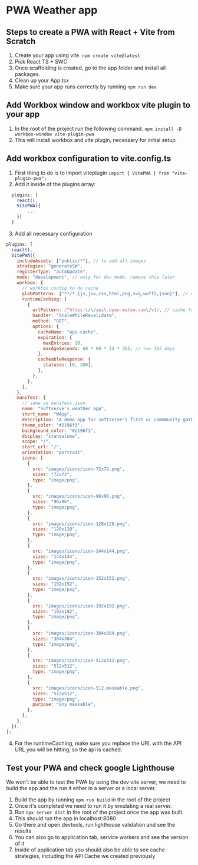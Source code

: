 # PWA Weather app

## Steps to create a PWA with React + Vite from Scratch

1. Create your app using vite. `npm create vite@latest`
1. Pick React TS + SWC
1. Once scaffolding is created, go to the app folder and install all packages.
1. Clean up your App.tsx
1. Make sure your app runs correctly by running `npm run dev`

## Add Workbox window and workbox vite plugin to your app

1. In the root of the project run the following command. `npm install -D workbox-window vite-plugin-pwa`
1. This will install workbox and vite plugin, necessary for initial setup

## Add workbox configuration to vite.config.ts

1. First thing to do is to import viteplugin `import { VitePWA } from "vite-plugin-pwa";`
2. Add it inside of the plugins array:

```javascript
  plugins: [
    react(),
    VitePWA({
        ...
    })
  ]
```

3. Add all necessary configuration

```javascript
plugins: [
  react(),
  VitePWA({
    includeAssets: ["public/*"], // to add all images
    strategies: "generateSW",
    registerType: "autoUpdate",
    mode: "development", // only for dev mode, remove this later
    workbox: {
      // workbox config to do cache
      globPatterns: ["**/*.{js,jsx,css,html,png,svg,woff2,json}"], // cache all files
      runtimeCaching: [
        {
          urlPattern: /^https:\/\/api\.open-meteo.com\/v1/, // cache for api calls when offline.
          handler: "StaleWhileRevalidate",
          method: "GET",
          options: {
            cacheName: "api-cache",
            expiration: {
              maxEntries: 10,
              maxAgeSeconds: 60 * 60 * 24 * 365, // <== 365 days
            },
            cacheableResponse: {
              statuses: [0, 200],
            },
          },
        },
      ],
    },
    manifest: {
      // same as manifest.json
      name: "Softserve's weather app",
      short_name: "WApp",
      description: "A demo app for softserve's first ui commmunity gathering",
      theme_color: "#2196f3",
      background_color: "#2196f3",
      display: "standalone",
      scope: "/",
      start_url: "/",
      orientation: "portrait",
      icons: [
        {
          src: "images/icons/icon-72x72.png",
          sizes: "72x72",
          type: "image/png",
        },
        {
          src: "images/icons/icon-96x96.png",
          sizes: "96x96",
          type: "image/png",
        },
        {
          src: "images/icons/icon-128x128.png",
          sizes: "128x128",
          type: "image/png",
        },
        {
          src: "images/icons/icon-144x144.png",
          sizes: "144x144",
          type: "image/png",
        },
        {
          src: "images/icons/icon-152x152.png",
          sizes: "152x152",
          type: "image/png",
        },
        {
          src: "images/icons/icon-192x192.png",
          sizes: "192x192",
          type: "image/png",
        },
        {
          src: "images/icons/icon-384x384.png",
          sizes: "384x384",
          type: "image/png",
        },
        {
          src: "images/icons/icon-512x512.png",
          sizes: "512x512",
          type: "image/png",
        },
        {
          src: "images/icons/icon-512.maskable.png",
          sizes: "512x512",
          type: "image/png",
          purpose: "any maskable",
        },
      ],
    },
  }),
];
```

4. For the runtimeCaching, make sure you replace the URL with the API URL you will be hitting, so the api is cached.

## Test your PWA and check google Lighthouse

We won't be able to test the PWA by using the dev vite server, we need to build the app and the run it either in a server or a local server.

1. Build the app by running `npm run build` in the root of the project
1. Once it's completed we need to run it by emulating a real server.
1. Run `npx servor dist` in the root of the project once the app was built.
1. This should run the app in localhost:8080
1. Go there and open devtools, run lighthouse validation and see the results
1. You can also go to application tab, service workers and see the version of it
1. Inside of application tab you should also be able to see cache strategies, including the API Cache we created previously

